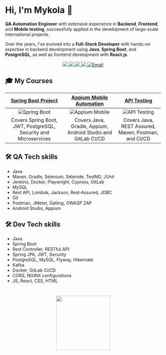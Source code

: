 # Hi, I'm Mykola 👋  

**QA Automation Engineer** with extensive experience in **Backend**, **Frontend**, and **Mobile testing**, successfully applied in the development of large-scale international projects.  

Over the years, I’ve evolved into a **Full-Stack Developer** with hands-on expertise in backend development using **Java**, **Spring Boot**, and **PostgreSQL**, as well as frontend development with **React.js**.




<p align='center'>
   <a href="https://www.udemy.com/user/mykola-shchypailo/" target="_blank" rel="noopener noreferrer">
       <img src="https://img.shields.io/badge/Udemy-A435F0?style=for-the-badge&logo=udemy&logoColor=white"/>
   </a>
   <a href="https://m-shchypailo.com/" target="_blank" rel="noopener noreferrer">
       <img src="https://img.shields.io/badge/My%20Website-%23444444.svg?&style=for-the-badge&logo=google-chrome&logoColor=white"/>
   </a>
   <a href="https://www.youtube.com/@m-shchypailo" target="_blank" rel="noopener noreferrer">
       <img src="https://img.shields.io/badge/YouTube-FF0000?style=for-the-badge&logo=youtube&logoColor=white"/>
   </a>
   <a href="https://www.linkedin.com/in/mykola-shchypailo-284997297/" target="_blank" rel="noopener noreferrer">
       <img src="https://img.shields.io/badge/LinkedIn-%230077B5.svg?&style=for-the-badge&logo=linkedin&logoColor=white"/>
   </a>
   <a href="mailto:mykola.shchypailo@gmail.com" target="_blank" rel="noopener noreferrer">
       <img src="https://img.shields.io/badge/Email-D14836?style=for-the-badge&logo=gmail&logoColor=white" alt="Email"/>
   </a>
</p>



## 🎓 My Courses

| [Spring Boot Project](https://www.udemy.com/course/spring-boot-java-project/) | [Appium Mobile Automation](https://www.udemy.com/course/appium-automation-mobile-app-java-cicd-gitlab/) | [API Testing](https://www.udemy.com/course/api-java-rest-assured-maven-postman-cicd/) |
|:-----------------------------------------------------------------------------:|:---------------------------------------------------------------------------------------------:|:----------------------------------------------------------------------------------:|
| ![Spring Boot](https://img.shields.io/badge/-Spring%20Boot-%230072b1?style=for-the-badge&logo=java&logoColor=white) | ![Appium Mobile](https://img.shields.io/badge/-Appium%20Mobile-%23E44C4C?style=for-the-badge&logo=android&logoColor=white) | ![API Testing](https://img.shields.io/badge/-REST%20API%20Testing-%23F56B00?style=for-the-badge&logo=postman&logoColor=white) |
| Covers Spring Boot, JWT, PostgreSQL, Security and Microservices | Covers Java, Gradle, Appium, Android Studio and GitLab CI/CD | Covers Java, REST Assured, Maven, Postman, and CI/CD |

## 🛠 QA Tech skills
*   Java
*   Maven, Gradle, Selenium, Selenide, TestNG, JUnit
*   Jenkins, Docker, Playwright, Cypress, GitLab
*   MySQL
*   Rest API, Lombok, Jackson, Rest‑Assured, JDBC
*   Git
*   Postman, JMeter, Gatling, OWASP ZAP
*   Android Studio, Appium

## 🛠 Dev Tech skills
*   Java
*   Spring Boot
*   Rest Controller, RESTful API
*   Spring JPA, JWT, Security
*   PostgreSQL, MySQL, Flyway, Hibernate
*   Kafka
*   Docker, GitLab Ci/CD
*   CORS, NGINX configurations
*   JS, React, CSS, HTML

<div align="center" style="margin: 40px 0">
   <a href="https://github.com/nick8787/github-profile-views-counter">
       <img width="175px" src="https://komarev.com/ghpvc/?username=nick8787&color=DE002D">
   </a>
</div>
